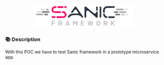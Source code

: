 <p align="center">
  <a href="https://sanicframework.org/" target="blank"><img src="https://raw.githubusercontent.com/huge-success/sanic-assets/master/png/sanic-framework-logo-400x97.png" width="320" alt="Sanic Logo" /></a>
</p>



### 📚 Description
With this POC we have to test Sanic framework in a prototype microservice app. 